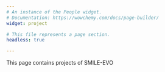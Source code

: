 ```yaml
---
# An instance of the People widget.
# Documentation: https://wowchemy.com/docs/page-builder/
widget: project

# This file represents a page section.
headless: true

---
```


This page contains projects of SMILE-EVO